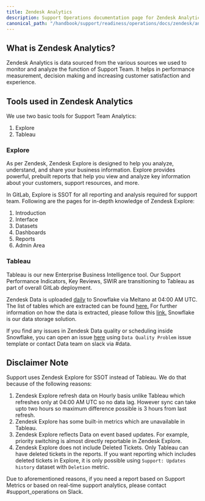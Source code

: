 ```yaml
---
title: Zendesk Analytics
description: Support Operations documentation page for Zendesk Analytics
canonical_path: "/handbook/support/readiness/operations/docs/zendesk/analytics"
---
```


## What is Zendesk Analytics?

Zendesk Analytics is data sourced from the various sources we used to monitor and
analyze the function of Support Team. It helps in performance measurement, decision
making and increasing customer satisfaction and experience.

## Tools used in Zendesk Analytics

We use two basic tools for Support Team Analytics:

1. Explore
1. Tableau

### Explore

As per Zendesk, Zendesk Explore is designed to help you analyze, understand, and share
your business information. Explore provides powerful, prebuilt reports that help you
view and analyze key information about your customers, support resources, and more.

In GitLab, Explore is SSOT for all reporting and analysis required for support team.
Following are the pages for in-depth knowledge of Zendesk Explore:

1. Introduction
1. Interface
1. Datasets
1. Dashboards
1. Reports
1. Admin Area

### Tableau

Tableau is our new Enterprise Business Intelligence tool. Our Support Performance
Indicators, Key Reviews, SWIR are transitioning to Tableau as part of overall GitLab
deployment.

Zendesk Data is uploaded [daily](https://gitlab.com/gitlab-data/gitlab-data-meltano/-/blob/main/meltano.yml#L326)
to Snowflake via Meltano at 04:00 AM UTC. The list of tables which are extracted can
be found [here.](https://gitlab.com/gitlab-data/gitlab-data-meltano/-/blob/main/meltano.yml#L65)
For further information on how the data is extracted, please follow this [link.](https://internal.gitlab.com/handbook/enterprise-data/platform/pipelines/#zendesk) Snowflake is our data storage solution.

If you find any issues in Zendesk Data quality or scheduling inside Snowflake, you
can open an issue [here](https://gitlab.com/gitlab-data/analytics/-/issues/new) using `Data Quality Problem`
issue template or contact Data team on slack via #data.

## Disclaimer Note

Support uses Zendesk Explore for SSOT instead of Tableau. We do that because of the following reasons:

1. Zendesk Explore refresh data on Hourly basis unlike Tableau which refreshes only at 04:00 AM UTC so no data lag. However sync can take upto two hours so maximum difference possible is 3 hours from last refresh.
1. Zendesk Explore has some built-in metrics which are unavailable in Tableau.
1. Zendesk Explore reflects Data on event based updates. For example, priority switching is almost directly reportable in Zendesk Explore.
1. Zendesk Explore does not include Deleted Tickets. Only Tableau can have deleted tickets in the reports. If you want reporting which includes deleted tickets in Explore, it is only possible using `Support: Updates history` dataset with `Deletion` metric.

Due to aforementioned reasons, if you need a report based on Support Metrics or based on real-time support analytics, please contact #support_operations on Slack.
